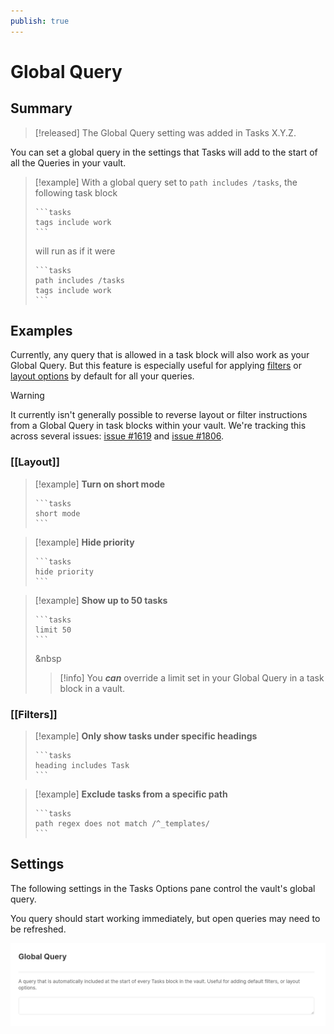 ```yaml
---
publish: true
---
```


# Global Query

## Summary

> [!released]
The Global Query setting was added in Tasks X.Y.Z.

You can set a global query in the settings that Tasks will add to the start of all the Queries in your vault.

> [!example]
> With a global query set to `path includes /tasks`, the following task block
>
>     ```tasks
>     tags include work
>     ```
>
> will run as if it were
>
>     ```tasks
>     path includes /tasks
>     tags include work
>     ``` 

## Examples

Currently, any query that is allowed in a task block will also work as your Global Query. But this feature is especially useful for applying [filters](Filters) or [layout options](Layout) by default for all your queries.

> [!warning]
> It currently isn't generally possible to reverse layout or filter instructions from a Global Query in task blocks within your vault. We're tracking this across several issues: [issue #1619](https://github.com/obsidian-tasks-group/obsidian-tasks/issues/1619) and [issue #1806](https://github.com/obsidian-tasks-group/obsidian-tasks/issues/1806).

### [[Layout]]

> [!example]
> **Turn on short mode**
>
>     ```tasks
>     short mode
>     ```

> [!example]
> **Hide priority**
>
>     ```tasks
>     hide priority
>     ```

> [!example]
> **Show up to 50 tasks**
>  
>  
>     ```tasks
>     limit 50
>     ```
> &nbsp
>
> > [!info]
> > You **_can_** override a limit set in your Global Query in a task block in a vault.

### [[Filters]]

> [!example]
> **Only show tasks under specific headings**
>
>     ```tasks
>     heading includes Task
>     ```

> [!example]
> **Exclude tasks from a specific path**
>
>     ```tasks
>     path regex does not match /^_templates/
>     ```

## Settings

The following settings in the Tasks Options pane control the vault's global query.

You query should start working immediately, but open queries may need to be refreshed.

![Image of the settings options for the global query, showing the default settings.](../images/settings-global-query.png)



